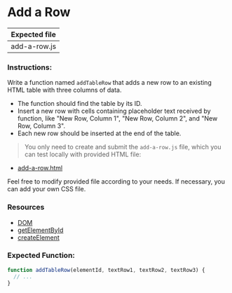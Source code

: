 # Add a Row

| Expected file |
| ------------- |
| add-a-row.js  |

### Instructions:

Write a function named `addTableRow` that adds a new row to an existing HTML table with three columns of data.

- The function should find the table by its ID.
- Insert a new row with cells containing placeholder text received by function, like "New Row, Column 1", "New Row, Column 2", and "New Row, Column 3".
- Each new row should be inserted at the end of the table.

> You only need to create and submit the `add-a-row.js` file, which you can test locally with provided HTML file:

- [add-a-row.html](https://github.com/alem-platform/sprint-js/blob/main/story07/add-a-row/add-a-row.html)

Feel free to modify provided file according to your needs. If necessary, you can add your own CSS file.

### Resources

- [DOM](https://developer.mozilla.org/en-US/docs/Glossary/DOM)
- [getElementById](https://developer.mozilla.org/en-US/docs/Web/API/Document/getElementById)
- [createElement](https://developer.mozilla.org/en-US/docs/Web/API/Document/createElement)

### Expected Function:

```js
function addTableRow(elementId, textRow1, textRow2, textRow3) {
  // ...
}
```
